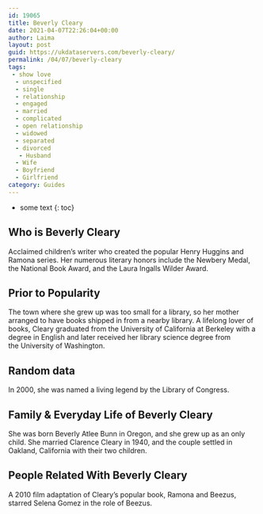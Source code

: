 ```yaml
---
id: 19065
title: Beverly Cleary
date: 2021-04-07T22:26:04+00:00
author: Laima
layout: post
guid: https://ukdataservers.com/beverly-cleary/
permalink: /04/07/beverly-cleary
tags:
 - show love
  - unspecified
  - single
  - relationship
  - engaged
  - married
  - complicated
  - open relationship
  - widowed
  - separated
  - divorced
   - Husband
  - Wife
  - Boyfriend
  - Girlfriend
category: Guides
---
```


* some text
{: toc}


## Who is Beverly Cleary
                  
                  
                  
Acclaimed children&#8217;s writer who created the popular Henry Huggins and Ramona series. Her numerous literary honors include the Newbery Medal, the National Book Award, and the Laura Ingalls Wilder Award.
                  
              
            
              
            
                
                
                
## Prior to Popularity
                  
                  
                  
The town where she grew up was too small for a library, so her mother arranged to have books shipped in from a nearby library. A lifelong lover of books, Cleary graduated from the University of California at Berkeley with a degree in English and later received her library science degree from the University of Washington.
                  
              
            
              
            
                
                
                
## Random data
                  
                  
                  
In 2000, she was named a living legend by the Library of Congress.
                  
              
            
              
            
                
                
                
## Family & Everyday Life of Beverly Cleary
                  
                  
                  
She was born Beverly Atlee Bunn in Oregon, and she grew up as an only child. She married Clarence Cleary in 1940, and the couple settled in Oakland, California with their two children. 
                  
              
            
              
            
                
                
                
## People Related With Beverly Cleary
                  
                  
                  
A 2010 film adaptation of Cleary&#8217;s popular book, Ramona and Beezus, starred Selena Gomez in the role of Beezus.
                  
              
            
              
            
                
              
            
              
              
            
            
              
            
          
          
          